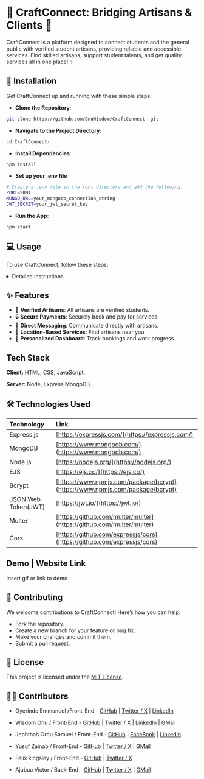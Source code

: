 # 🤝 CraftConnect: Bridging Artisans & Clients 🎨

CraftConnect is a platform designed to connect students and the general public with verified student artisans, providing reliable and accessible services. Find skilled artisans, support student talents, and get quality services all in one place! ✨

## 🚀 Installation

Get CraftConnect up and running with these simple steps:

- **Clone the Repository**:

```bash
git clone https://github.com/OnuWisdom/CraftConnect-.git
```

- **Navigate to the Project Directory**:

```bash
cd CraftConnect-
```

- **Install Dependencies**:

```bash
npm install
```

- **Set up your .env file**

```bash
# Create a .env file in the root directory and add the following:
PORT=5001
MONGO_URL=your_mongodb_connection_string
JWT_SECRET=your_jwt_secret_key
```

- **Run the App**:

```bash
npm start
```

## 💻 Usage

To use CraftConnect, follow these steps:

<details>
<summary>Detailed Instructions</summary>

1.  **Sign Up**: Create an account as a client or an artisan.
2.  **Explore**: Browse through a variety of services offered by student artisans.
3.  **Connect**: Reach out to artisans directly through the platform.
4.  **Book**: Schedule services and make secure payments.

```javascript
// Example usage
const artisan = await findArtisan({ skill: 'Photography', location: 'Lagos' });
console.log(artisan);
```

</details>

## ✨ Features

- 🎨 **Verified Artisans**: All artisans are verified students.
- 🔒 **Secure Payments**: Securely book and pay for services.
- 💬 **Direct Messaging**: Communicate directly with artisans.
- 📍 **Location-Based Services**: Find artisans near you.
- 💼 **Personalized Dashboard**: Track bookings and work progress.

## Tech Stack

**Client:** HTML, CSS, JavaScript.

**Server:** Node, Express MongoDB.

## 🛠️ Technologies Used

| Technology          | Link                                                                         |
| :------------------ | :--------------------------------------------------------------------------- |
| Express.js          | [https://expressjs.com/](https://expressjs.com/)                             |
| MongoDB             | [https://www.mongodb.com/](https://www.mongodb.com/)                         |
| Node.js             | [https://nodejs.org/](https://nodejs.org/)                                   |
| EJS                 | [https://ejs.co/](https://ejs.co/)                                           |
| Bcrypt              | [https://www.npmjs.com/package/bcrypt](https://www.npmjs.com/package/bcrypt) |
| JSON Web Token(JWT) | [https://jwt.io/](https://jwt.io/)                                           |
| Multer              | [https://github.com/multer/multer](https://github.com/multer/multer)         |
| Cors                | [https://github.com/expressjs/cors](https://github.com/expressjs/cors)       |

## Demo | Website Link

Insert gif or link to demo

## 🤝 Contributing

We welcome contributions to CraftConnect! Here’s how you can help:

- Fork the repository.
- Create a new branch for your feature or bug fix.
- Make your changes and commit them.
- Submit a pull request.

## 📜 License

This project is licensed under the [MIT License](LICENSE).

## 🧑‍💻 Contributors

- Oyerinde Emmanuel /Front-End - [GitHub](https://github.com/Progressive-001) | [Twitter / X](https://x.com/wikiyo2000?t=uJEcJ9Lld9qNtxYWfpQr1w&s=09) | [LinkedIn](https://www.linkedin.com/in/oyerinde-emmanuel-609a87339)

- Wisdom Onu / Front-End - [GitHub](https://github.com/OnuWisdom) | [Twitter / X](https://x.com/whisdomseven) | [LinkedIn](https://www.linkedin.com/in/wisdom-onu-5450a434b/) | [GMail](onuwisdom2000@gmail.com)

- Jephthah Ordu Samuel / Front-End - [GitHub](https://github.com/Jephthah-spec) | [FaceBook](https://x.com/whisdomseven) | [LinkedIn](http://www.linkedin.com/in/jephthah-ordu-4618b7345)

- Yusuf Zainab / Front-End - [GitHub](https://github.com/Zaynee16) | [Twitter / X](https://x.com/zainaby86032772?s=21) | [GMail](zayneeyusuf16@gmail.com)

- Felix kingsley / Front-End - [GitHub](https://github.com/kingsleyfelix) | [Twitter / X](https://x.com/kingsley_d_coda?s=21)

- Ajubua Victor / Back-End - [GitHub](https://github.com/Zaynee16) | [Twitter / X](https://x.com/zainaby86032772?s=21) | [GMail](zayneeyusuf16@gmail.com)
